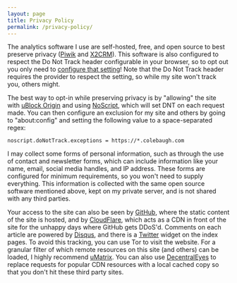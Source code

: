 ```yaml
---
layout: page
title: Privacy Policy
permalink: /privacy-policy/
---
```


The analytics software I use are self-hosted, free, and open source to best preserve privacy ([Piwik](https://www.piwik.org/) and [X2CRM](https://www.x2crm.com/)). This software is also configured to respect the Do Not Track header configurable in your browser, so to opt out you only need to [configure that setting](http://donottrack.us/)! Note that the Do Not Track header requires the provider to respect the setting, so while my site won't track you, others might. 

The best way to opt-in while preserving privacy is by "allowing" the site with [uBlock Origin](https://addons.mozilla.org/en-US/firefox/addon/ublock-origin/) and using [NoScript](https://addons.mozilla.org/en-US/firefox/addon/noscript/), which will set DNT on each request made. You can then configure an exclusion for my site and others by going to "about:config" and setting the following value to a space-separated regex:

```
noscript.doNotTrack.exceptions = https://*.colebaugh.com
```

I may collect some forms of personal information, such as through the use of contact and newsletter forms, which can include information like your name, email, social media handles, and IP address. These forms are configured for minimum requirements, so you won't need to supply everything. This information is collected with the same open source software mentioned above, kept on my private server, and is not shared with any third parties.

Your access to the site can also be seen by [GitHub](https://github.com), where the static content of the site is hosted, and by [CloudFlare](https://cloudflare.com), which acts as a CDN in front of the site for the unhappy days where GitHub gets DDoS'd. Comments on each article are powered by [Disqus](https://disqus.com/), and there is a [Twitter](https://www.twitter.com/) widget on the index pages. To avoid this tracking, you can use Tor to visit the website. For a granular filter of which  remote resources on this site (and others) can be loaded, I highly recommend [uMatrix](https://addons.mozilla.org/en-US/firefox/addon/umatrix/). You can also use [DecentralEyes](https://addons.mozilla.org/en-US/firefox/addon/decentraleyes/) to replace requests for popular CDN resources with a local cached copy so that you don't hit these third party sites.
 
